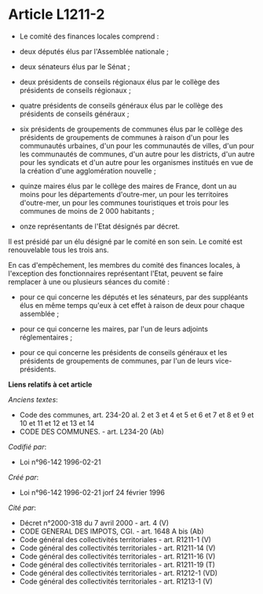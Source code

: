 # Article L1211-2

- Le comité des finances locales comprend :

- deux députés élus par l'Assemblée nationale ;

- deux sénateurs élus par le Sénat ;

- deux présidents de conseils régionaux élus par le collège des présidents de conseils régionaux ;

- quatre présidents de conseils généraux élus par le collège des présidents de conseils généraux ;

- six présidents de groupements de communes élus par le collège des présidents de groupements de communes à raison d'un pour
les communautés urbaines, d'un pour les communautés de villes, d'un pour les communautés de communes, d'un autre pour les
districts, d'un autre pour les syndicats et d'un autre pour les organismes institués en vue de la création d'une
agglomération nouvelle ;

- quinze maires élus par le collège des maires de France, dont un au moins pour les départements d'outre-mer, un pour les
territoires d'outre-mer, un pour les communes touristiques et trois pour les communes de moins de 2 000 habitants ;

- onze représentants de l'Etat désignés par décret.

Il est présidé par un élu désigné par le comité en son sein. Le comité est renouvelable tous les trois ans.

En cas d'empêchement, les membres du comité des finances locales, à l'exception des fonctionnaires représentant l'Etat,
peuvent se faire remplacer à une ou plusieurs séances du comité :

- pour ce qui concerne les députés et les sénateurs, par des suppléants élus en même temps qu'eux à cet effet à raison de
deux pour chaque assemblée ;

- pour ce qui concerne les maires, par l'un de leurs adjoints réglementaires ;

- pour ce qui concerne les présidents de conseils généraux et les présidents de groupements de communes, par l'un de leurs
vice-présidents.

**Liens relatifs à cet article**

_Anciens textes_:

  - Code des communes, art. 234-20 al. 2 et 3 et 4 et 5 et 6 et 7 et 8 et 9 et 10 et 11 et 12 et 13 et 14
  - CODE DES COMMUNES. - art. L234-20 (Ab)

_Codifié par_:

  - Loi n°96-142 1996-02-21

_Créé par_:

  - Loi n°96-142 1996-02-21 jorf 24 février 1996

_Cité par_:

  - Décret n°2000-318 du 7 avril 2000 - art. 4 (V)
  - CODE GENERAL DES IMPOTS, CGI. - art. 1648 A bis (Ab)
  - Code général des collectivités territoriales - art. R1211-1 (V)
  - Code général des collectivités territoriales - art. R1211-14 (V)
  - Code général des collectivités territoriales - art. R1211-16 (V)
  - Code général des collectivités territoriales - art. R1211-19 (T)
  - Code général des collectivités territoriales - art. R1212-1 (VD)
  - Code général des collectivités territoriales - art. R1213-1 (V)
